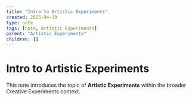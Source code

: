 ```yaml
---
title: "Intro to Artistic Experiments"
created: 2025-04-30
type: note
tags: [note, Artistic Experiments]
parent: "Artistic Experiments"
children: []
---
```


# Intro to Artistic Experiments

This note introduces the topic of **Artistic Experiments** within the broader Creative Experiments context.
